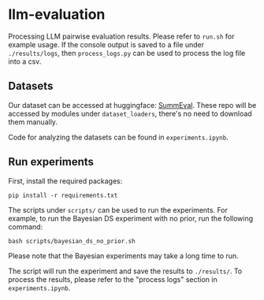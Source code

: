 # llm-evaluation

Processing LLM pairwise evaluation results. Please refer to `run.sh` for example usage.
If the console output is saved to a file under `./results/logs`, then `process_logs.py` can be used to process the log file into a csv.

## Datasets

Our dataset can be accessed at huggingface: [SummEval](https://huggingface.co/datasets/llm-aes/summeval-gpt2-vs-all-annotated-latest). These repo will be accessed by modules under `dataset_loaders`, there's no need to download them manually.

Code for analyzing the datasets can be found in `experiments.ipynb`.

## Run experiments

First, install the required packages:

```pip install -r requirements.txt```

The scripts under `scripts/` can be used to run the experiments. For example, to run the Bayesian DS experiment with no prior, run the following command:

```bash scripts/bayesian_ds_no_prior.sh```

Please note that the Bayesian experiments may take a long time to run.

The script will run the experiment and save the results to `./results/`. To process the results, please refer to the "process logs" section in `experiments.ipynb`.
